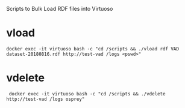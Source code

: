 Scripts to Bulk Load RDF files into Virtuoso

# vload #

```docker exec -it virtuoso bash -c "cd /scripts && ./vload rdf VAD dataset-20180816.rdf http://test-vad /logs <pswd>"```

# vdelete #

``` docker exec -it virtuoso bash -c "cd /scripts && ./vdelete http://test-vad /logs osprey"```
